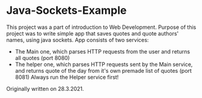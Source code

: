 # Java-Sockets-Example

This project was a part of introduction to Web Development.
Purpose of this project was to write simple app that saves quotes and quote authors' names, using java sockets.
App consists of two services:
- The Main one, which parses HTTP requests from the user and returns all quotes (port 8080)
- The helper one, which parses HTTP requests sent by the Main service, and returns quote of the day from it's own premade list of quotes (port 8081)
Always run the Helper service first!

Originally written on 28.3.2021.
